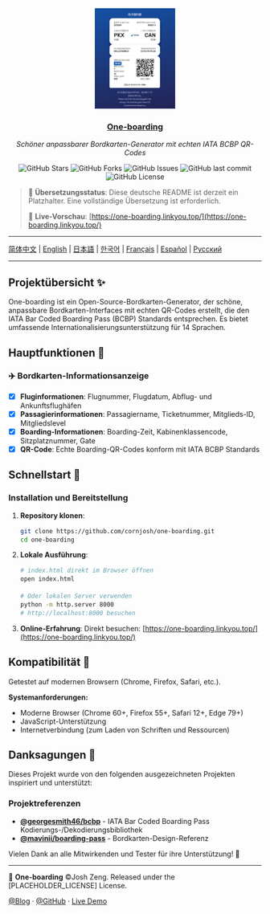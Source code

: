 <div align="center">
  <img src="readme/main.png" alt="One-boarding" height="200px">
  <h3><a href="https://github.com/cornjosh/one-boarding">One-boarding</a></h3>
  <em>Schöner anpassbarer Bordkarten-Generator mit echten IATA BCBP QR-Codes</em>
</div>

<p align="center">
<img src="https://img.shields.io/github/stars/cornjosh/one-boarding?style=flat-square" alt="GitHub Stars"/>
<img src="https://img.shields.io/github/forks/cornjosh/one-boarding?style=flat-square" alt="GitHub Forks"/>
<img src="https://img.shields.io/github/issues/cornjosh/one-boarding?style=flat-square" alt="GitHub Issues"/>
<img src="https://img.shields.io/github/last-commit/cornjosh/one-boarding?style=flat-square" alt="GitHub last commit"/>
<img src="https://img.shields.io/github/license/cornjosh/one-boarding?style=flat-square" alt="GitHub License"/>
</p>

> 📝 **Übersetzungsstatus**: Diese deutsche README ist derzeit ein Platzhalter. Eine vollständige Übersetzung ist erforderlich.
> 
> 🎯 **Live-Vorschau**: [https://one-boarding.linkyou.top/](https://one-boarding.linkyou.top/)

---

[简体中文](/README.md) | [English](/README_EN.md) | [日本語](/README_JA.md) | [한국어](/README_KO.md) | [Français](/README_FR.md) | [Español](/README_ES.md) | [Русский](/README_RU.md)

---

## Projektübersicht ✨

One-boarding ist ein Open-Source-Bordkarten-Generator, der schöne, anpassbare Bordkarten-Interfaces mit echten QR-Codes erstellt, die den IATA Bar Coded Boarding Pass (BCBP) Standards entsprechen. Es bietet umfassende Internationalisierungsunterstützung für 14 Sprachen.

## Hauptfunktionen 🎯

### ✈️ Bordkarten-Informationsanzeige
- [x] **Fluginformationen**: Flugnummer, Flugdatum, Abflug- und Ankunftsflughäfen
- [x] **Passagierinformationen**: Passagiername, Ticketnummer, Mitglieds-ID, Mitgliedslevel
- [x] **Boarding-Informationen**: Boarding-Zeit, Kabinenklassencode, Sitzplatznummer, Gate
- [x] **QR-Code**: Echte Boarding-QR-Codes konform mit IATA BCBP Standards

## Schnellstart 🚀

### Installation und Bereitstellung

1. **Repository klonen**:
   ```bash
   git clone https://github.com/cornjosh/one-boarding.git
   cd one-boarding
   ```

2. **Lokale Ausführung**:
   ```bash
   # index.html direkt im Browser öffnen
   open index.html
   
   # Oder lokalen Server verwenden
   python -m http.server 8000
   # http://localhost:8000 besuchen
   ```

3. **Online-Erfahrung**:
   Direkt besuchen: [https://one-boarding.linkyou.top/](https://one-boarding.linkyou.top/)

## Kompatibilität 🔧

Getestet auf modernen Browsern (Chrome, Firefox, Safari, etc.).

**Systemanforderungen:**
- Moderne Browser (Chrome 60+, Firefox 55+, Safari 12+, Edge 79+)
- JavaScript-Unterstützung
- Internetverbindung (zum Laden von Schriften und Ressourcen)

## Danksagungen 💐

Dieses Projekt wurde von den folgenden ausgezeichneten Projekten inspiriert und unterstützt:

### Projektreferenzen
- [**@georgesmith46/bcbp**](https://github.com/georgesmith46/bcbp) - IATA Bar Coded Boarding Pass Kodierungs-/Dekodierungsbibliothek
- [**@mavinii/boarding-pass**](https://github.com/mavinii/boarding-pass) - Bordkarten-Design-Referenz

Vielen Dank an alle Mitwirkenden und Tester für ihre Unterstützung! 🙏

---

🎫 **One-boarding** ©Josh Zeng. Released under the [PLACEHOLDER_LICENSE] License.

[@Blog](https://linkyou.top/) · [@GitHub](https://github.com/cornjosh) · [Live Demo](https://one-boarding.linkyou.top/)